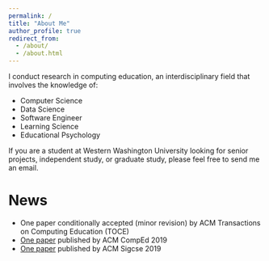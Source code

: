 ```yaml
---
permalink: /
title: "About Me"
author_profile: true
redirect_from:
  - /about/
  - /about.html
---
```


I conduct research in computing education, an interdisciplinary field that involves the knowledge of:

* Computer Science
* Data Science
* Software Engineer
* Learning Science
* Educational Psychology

If you are a student at Western Washington University looking for senior projects, independent study, or graduate study, please feel free to send me an email.

News
======
* One paper conditionally accepted (minor revision) by ACM Transactions on Computing Education (TOCE)
* [One paper](/publications/prior-cs-knowledge) published by ACM CompEd 2019
* [One paper](/publications/active-learning-environment) published by ACM Sigcse 2019
